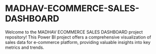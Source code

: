 # MADHAV-ECOMMERCE-SALES-DASHBOARD
Welcome to the MADHAV ECOMMERCE SALES DASHBOARD project repository! This Power BI project offers a comprehensive visualization of sales data for e-commerce platform, providing valuable insights into key metrics and trends.
